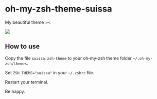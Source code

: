 # oh-my-zsh-theme-suissa

My beautiful theme ><

![](https://cldup.com/iyqJgX_4NZ.png)

## How to use

Copy the file `suissa.zsh-theme` to your oh-my-zsh theme folder `~/.oh-my-zsh/themes`.

Set `ZSH_THEME="suissa"` in your `~/.zshrc` file.

Restart your terminal.

Be happy.
